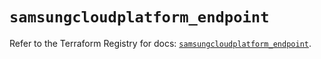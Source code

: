 # `samsungcloudplatform_endpoint`

Refer to the Terraform Registry for docs: [`samsungcloudplatform_endpoint`](https://registry.terraform.io/providers/samsungsdscloud/samsungcloudplatform/3.13.0/docs/resources/endpoint).
